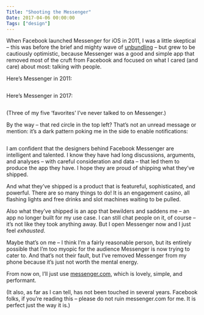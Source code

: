 ```yaml
---
Title: "Shooting the Messenger"
Date: 2017-04-06 00:00:00
Tags: ["design"]
---
```


<p>When Facebook launched Messenger for iOS in 2011, I was a little skeptical – this was before the brief and mighty wave of <a href="https://hbr.org/2014/04/facebooks-unbundling-strategy-makes-perfect-sense">unbundling</a> – but grew to be cautiously optimistic, because Messenger was a good and simple app that removed most of the cruft from Facebook and focused on what I cared (and care) about most: talking with people.</p>


<p>Here’s Messenger in 2011:</p>


<p><img alt="" src="http://media.148apps.com/screenshots/454638411/us-iphone-1-messenger.jpeg"/></p>


<p>Here’s Messenger in 2017:</p>


<p><img alt="" src="http://i.imgur.com/NgaYcM6.png"/></p>


<p></p>


<p>(Three of my five ‘favorites’ I’ve never talked to on Messenger.)</p>


<p>By the way – that red circle in the top left?  That’s not an unread message or mention: it’s a dark pattern poking me in the side to enable notifications:</p>


<p><img alt="" src="http://i.imgur.com/UIOAsYW.png"/></p>


<p>I am confident that the designers behind Facebook Messenger are intelligent and talented. I know they have had long discussions, arguments, and analyses – with careful consideration and data – that led them to produce the app they have.  I hope they are proud of shipping what they’ve shipped.</p>


<p>And what they’ve shipped is a product that is featureful, sophisticated, and powerful.  There are so many things to do! It is an engagement casino, all flashing lights and free drinks and slot machines waiting to be pulled.</p>


<p>Also what they’ve shipped is an app that bewilders and saddens me – an app no longer built for my use case.  I can still chat people on it, of course – it’s not like they took anything away.  But I open Messenger now and I just feel <em>exhausted</em>.</p>


<p>Maybe that’s on me – I think I’m a fairly reasonable person, but its entirely possible that I’m too myopic for the audience Messenger is now trying to cater to.  And that’s not their fault, but I’ve removed Messenger from my phone because it’s just not worth the mental energy.</p>


<p>From now on, I’ll just use <a href="http://messenger.com">messenger.com</a>, which is lovely, simple, and performant.</p>


<p>(It also, as far as I can tell, has not been touched in several years.  Facebook folks, if you’re reading this – please do not ruin messenger.com for me.  It is perfect just the way it is.)</p>
	